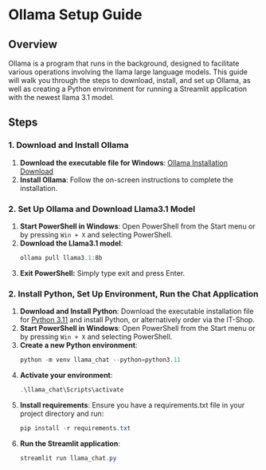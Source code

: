 # Ollama Setup Guide

## Overview
Ollama is a program that runs in the background, designed to facilitate various operations involving the llama large language models. This guide will walk you through the steps to download, install, and set up Ollama, as well as creating a Python environment for running a Streamlit application with the newest llama 3.1 model.

## Steps

### 1. Download and Install Ollama
1. **Download the executable file for Windows**:
   [Ollama Installation Download](https://ollama.com/)
2. **Install Ollama**:
   Follow the on-screen instructions to complete the installation.

### 2. Set Up Ollama and Download Llama3.1 Model
1. **Start PowerShell in Windows**:
   Open PowerShell from the Start menu or by pressing `Win + X` and selecting PowerShell.
2. **Download the Llama3.1 model**:
   ```powershell
   ollama pull llama3.1:8b
3. **Exit PowerShell:**
   Simply type exit and press Enter.

### 2. Install Python, Set Up Environment, Run the Chat Application

1. **Download and Install Python**:
   Download the executable installation file for [Python 3.11](https://python.org/) and install Python, or alternatively order via the IT-Shop.
2. **Start PowerShell in Windows**:
   Open PowerShell from the Start menu or by pressing `Win + X` and selecting PowerShell.
3. **Create a new Python environment**:
   ```powershell
   python -m venv llama_chat --python=python3.11
4. **Activate your environment**:
   ```powershell
   .\llama_chat\Scripts\activate
5. **Install requirements**:
   Ensure you have a requirements.txt file in your project directory and run:
   ```powershell
   pip install -r requirements.txt
6. **Run the Streamlit application**:
   ```powershell
   streamlit run llama_chat.py
